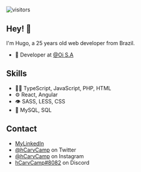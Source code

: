 <h1 align="center"></h1>

![visitors](https://visitor-badge.glitch.me/badge?page_id=hcarvcamp&left_color=black&right_color=blue)

## Hey! 👋
I'm Hugo, a 25 years old web developer from Brazil.

- 👥 Developer at [@Oi S.A](https://github.com/)

## Skills
- 👨‍💻 TypeScript, JavaScript, PHP, HTML
- ⚙️ React, Angular
- 👁️ SASS, LESS, CSS
- 💽 MySQL, SQL

## Contact
- [MyLinkedIn](https://www.linkedin.com/in/hugoccampelo/)
- [@hCarvCamp](https://twitter.com/hcarvcamp/) on Twitter
- [@hCarvCamp](https://www.instagram.com/hcarvcamp/) on Instagram
- [hCarvCamp#8082](./) on Discord
